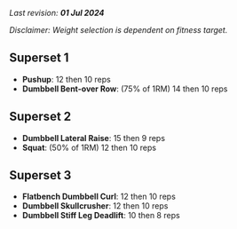 _Last revision: **01 Jul 2024**_

*Disclaimer: Weight selection is dependent on fitness target.*

## Superset 1
- **Pushup**: 12 then 10 reps  
- **Dumbbell Bent-over Row**: (75% of 1RM) 14 then 10 reps  

## Superset 2
- **Dumbbell Lateral Raise**: 15 then 9 reps  
- **Squat**: (50% of 1RM) 12 then 10 reps  

## Superset 3
- **Flatbench Dumbbell Curl**: 12 then 10 reps  
- **Dumbbell Skullcrusher**: 12 then 10 reps  
- **Dumbbell Stiff Leg Deadlift**: 10 then 8 reps  
